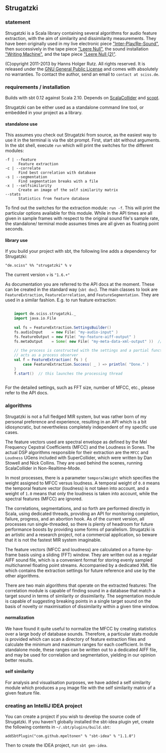 ## Strugatzki

### statement

Strugatzki is a Scala library containing several algorithms for audio feature extraction, with the aim of similarity and dissimilarity measurements. They have been originally used in my live electronic piece ["Inter-Play/Re-Sound"](http://sciss.de/texts/liv_interplay.html), then successively in the tape piece ["Leere Null"](http://sciss.de/texts/tap_leerenull.html), the sound installation ["Writing Machine"](http://sciss.de/texts/ins_writingmachine.html), and the tape piece  ["Leere Null (2)"](http://sciss.de/texts/tap_leerenull2.html).

(C)opyright 2011-2013 by Hanns Holger Rutz. All rights reserved. It is released under the [GNU General Public License](https://raw.github.com/Sciss/Strugatzki/master/licenses/Strugatzki-License.txt) and comes with absolutely no warranties. To contact the author, send an email to `contact at sciss.de`.

### requirements / installation

Builds with sbt 0.12 against Scala 2.10. Depends on [ScalaCollider](https://github.com/Sciss/ScalaCollider) and [scopt](https://github.com/jstrachan/scopt).

Strugatzki can be either used as a standalone command line tool, or embedded in your project as a library.

#### standalone use

This assumes you check out Strugatzki from source, as the easiest way to use it in the terminal is via the sbt prompt. First, start sbt without arguments. In the sbt shell, execute `run` which will print the switches for the different modules:

    -f | --feature
          Feature extraction
    -c | --correlate
          Find best correlation with database
    -s | --segmentation
          Find segmentation breaks with a file
    -x | --selfsimilarity
          Create an image of the self similarity matrix
    --stats
          Statistics from feature database

To find out the switches for the extraction module: `run -f`. This will print the particular options available for this module. While in the API times are all given in sample frames with respect to the original sound file's sample rate, the standalone/ terminal mode assumes times are all given as floating point seconds.

#### library use

If you build your project with sbt, the following line adds a dependency for Strugatzki:

    "de.sciss" %% "strugatzki" % v

The current version `v` is `"1.6.+"`

As documentation you are referred to the API docs at the moment. These can be created in the standard way (`sbt doc`). The main classes to look are `FeatureExtraction`, `FeatureCorrelation`, and `FeatureSegmentation`. They are used in a similar fashion. E.g. to run feature extraction:

```scala
    
    import de.sciss.strugatzki._
    import java.io.File
    
    val fs = FeatureExtraction.SettingsBuilder()
    fs.audioInput    = new File( "my-audio-input" )
    fs.featureOutput = new File( "my-feature-aiff-output" )
    fs.metaOutput    = Some( new File( "my-meta-data-xml-output" ))  // optional
    
    // the process is constructed with the settings and a partial function which
    // acts as a process observer
    val f = FeatureExtraction( fs ) {
        case FeatureExtraction.Success( _ ) => println( "Done." )
    }
    f.start()  // this launches the processing thread
    
```

For the detailed settings, such as FFT size, number of MFCC, etc., please refer to the API docs.

### algorithms

Strugatzki is not a full fledged MIR system, but was rather born of my personal preference and experience, resulting in an API which is a bit idiosyncratic, but nevertheless completely independent of my specific use cases.

The feature vectors used are spectral envelope as defined by the Mel Frequency Cepstral Coefficients (MFCC) and the Loudness in Sones. The actual DSP algorithms responsible for their extraction are the `MFCC` and `Loudness` UGens included with SuperCollider, which were written by Dan Stowell and Nick Collins. They are used behind the scenes, running ScalaCollider in Non-Realtime-Mode. 

In most processes, there is a parameter `temporalWeight` which specifies the weight assigned to MFCC versus loudness. A temporal weight of `0.0` means the temporal feature vector (loudness) is not taken into account, and a weight of `1.0` means that only the loudness is taken into account, while the spectral features (MFCC) are ignored.

The correlations, segmentations, and so forth are performed directly in Scala, using dedicated threads, providing an API for monitoring completion, failure, progress, and an abortion hook. As of the current version, all processes run single-threaded, so there is plenty of headroom for future performance boosts by providing some forms of parallelism. Strugatzki is an artistic and a research project, not a commercial application, so beware that it is not the fastest MIR system imaginable.

The feature vectors (MFCC and loudness) are calculated on a frame-by-frame basis using a sliding (FFT) window. They are written out as a regular AIFF sound file, which is a convenient format for storing evenly sampled multichannel floating point streams. Accompanied by a dedicated XML file which contains the extraction settings for future reference and use by the other algorithms.

There are two main algorithms that operate on the extracted features: The correlation module is capable of finding sound in a database that match a target sound in terms of similarity or dissimilarity. The segmentation module is capable of suggesting breaking points in a single target sound on the basis of novelty or maximisation of dissimilarity within a given time window.

#### normalization

We have found it quite useful to normalize the MFCC by creating statistics over a large body of database sounds. Therefore, a particular stats module is provided which can scan a directory of feature extraction files and calculate the minimum and maximum ranges for each coefficient. In the standalone mode, these ranges can be written out to a dedicated AIFF file, and may be used for correlation and segmentation, yielding in our opinion better results.

#### self similarity

For analysis and visualisation purposes, we have added a self similarity module which produces a `png` image file with the self similarity matrix of a given feature file.

### creating an IntelliJ IDEA project

You can create a project if you wish to develop the source code of Strugatzki. If you haven't globally installed the sbt-idea plugin yet, create the following contents in `~/.sbt/plugins/build.sbt`:

    addSbtPlugin("com.github.mpeltonen" % "sbt-idea" % "1.1.0")

Then to create the IDEA project, run `sbt gen-idea`.
